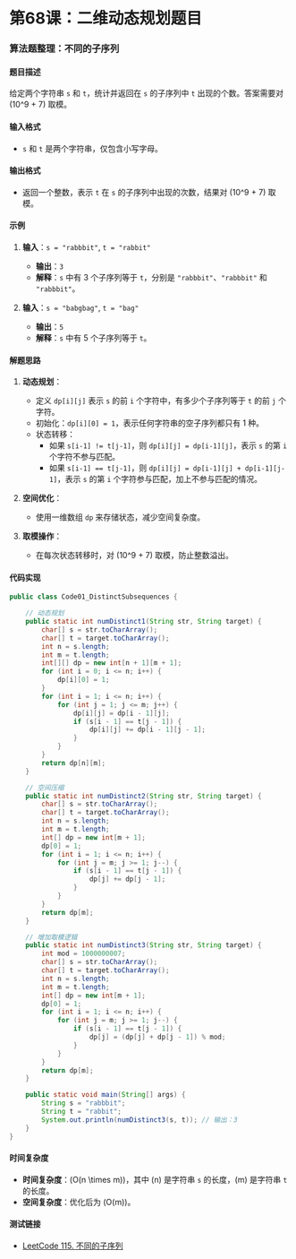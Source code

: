 # 第68课：二维动态规划题目

### 算法题整理：不同的子序列

#### 题目描述
给定两个字符串 `s` 和 `t`，统计并返回在 `s` 的子序列中 `t` 出现的个数。答案需要对 \(10^9 + 7\) 取模。

#### 输入格式
- `s` 和 `t` 是两个字符串，仅包含小写字母。

#### 输出格式
- 返回一个整数，表示 `t` 在 `s` 的子序列中出现的次数，结果对 \(10^9 + 7\) 取模。

#### 示例
1. **输入**：`s = "rabbbit"`, `t = "rabbit"`
   - **输出**：`3`
   - **解释**：`s` 中有 3 个子序列等于 `t`，分别是 `"rabbbit"`、`"rabbbit"` 和 `"rabbbit"`。

2. **输入**：`s = "babgbag"`, `t = "bag"`
   - **输出**：`5`
   - **解释**：`s` 中有 5 个子序列等于 `t`。

#### 解题思路
1. **动态规划**：
   - 定义 `dp[i][j]` 表示 `s` 的前 `i` 个字符中，有多少个子序列等于 `t` 的前 `j` 个字符。
   - 初始化：`dp[i][0] = 1`，表示任何字符串的空子序列都只有 1 种。
   - 状态转移：
     - 如果 `s[i-1] != t[j-1]`，则 `dp[i][j] = dp[i-1][j]`，表示 `s` 的第 `i` 个字符不参与匹配。
     - 如果 `s[i-1] == t[j-1]`，则 `dp[i][j] = dp[i-1][j] + dp[i-1][j-1]`，表示 `s` 的第 `i` 个字符参与匹配，加上不参与匹配的情况。

2. **空间优化**：
   - 使用一维数组 `dp` 来存储状态，减少空间复杂度。

3. **取模操作**：
   - 在每次状态转移时，对 \(10^9 + 7\) 取模，防止整数溢出。

#### 代码实现

```java
public class Code01_DistinctSubsequences {

    // 动态规划
    public static int numDistinct1(String str, String target) {
        char[] s = str.toCharArray();
        char[] t = target.toCharArray();
        int n = s.length;
        int m = t.length;
        int[][] dp = new int[n + 1][m + 1];
        for (int i = 0; i <= n; i++) {
            dp[i][0] = 1;
        }
        for (int i = 1; i <= n; i++) {
            for (int j = 1; j <= m; j++) {
                dp[i][j] = dp[i - 1][j];
                if (s[i - 1] == t[j - 1]) {
                    dp[i][j] += dp[i - 1][j - 1];
                }
            }
        }
        return dp[n][m];
    }

    // 空间压缩
    public static int numDistinct2(String str, String target) {
        char[] s = str.toCharArray();
        char[] t = target.toCharArray();
        int n = s.length;
        int m = t.length;
        int[] dp = new int[m + 1];
        dp[0] = 1;
        for (int i = 1; i <= n; i++) {
            for (int j = m; j >= 1; j--) {
                if (s[i - 1] == t[j - 1]) {
                    dp[j] += dp[j - 1];
                }
            }
        }
        return dp[m];
    }

    // 增加取模逻辑
    public static int numDistinct3(String str, String target) {
        int mod = 1000000007;
        char[] s = str.toCharArray();
        char[] t = target.toCharArray();
        int n = s.length;
        int m = t.length;
        int[] dp = new int[m + 1];
        dp[0] = 1;
        for (int i = 1; i <= n; i++) {
            for (int j = m; j >= 1; j--) {
                if (s[i - 1] == t[j - 1]) {
                    dp[j] = (dp[j] + dp[j - 1]) % mod;
                }
            }
        }
        return dp[m];
    }

    public static void main(String[] args) {
        String s = "rabbbit";
        String t = "rabbit";
        System.out.println(numDistinct3(s, t)); // 输出：3
    }
}
```

#### 时间复杂度
- **时间复杂度**：\(O(n \times m)\)，其中 \(n\) 是字符串 `s` 的长度，\(m\) 是字符串 `t` 的长度。
- **空间复杂度**：优化后为 \(O(m)\)。

#### 测试链接
- [LeetCode 115. 不同的子序列](https://leetcode.cn/problems/distinct-subsequences/)
